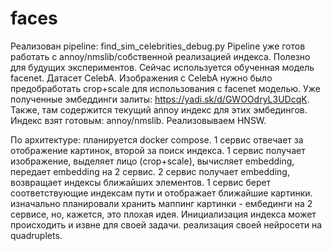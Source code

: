 # faces

Реализован pipeline: find_sim_celebrities_debug.py
Pipeline уже готов работать с annoy/nmslib/собственной реализацией индекса. Полезно для будущих экспериментов.
Сейчас используется обученная модель facenet.
Датасет CelebA.
Изображения с CelebA нужно было предобработать crop+scale для использования с facenet моделью.
Уже полученные эмбеддинги залиты: https://yadi.sk/d/GWOOdryL3UDcqK.
Также, там содержится текущий annoy индекс для этих эмбедингов.
Индекс взят готовым: annoy/nmslib. Реализовываем HNSW.

По архитектуре:
планируется docker compose. 1 сервис отвечает за отображение картинок, второй за поиск индекса.
1 сервис получает изображение, выделяет лицо (crop+scale), вычисляет embedding, передает embedding на 2 сервис.
2 сервис получает embedding, возвращает индексы ближайших элементов. 1 сервис берет соответствующие индексам пути и отображает ближайшие картинки.
изначально планировали хранить маппинг картинки - ембединги на 2 сервисе, но, кажется, это плохая идея. Инициализация индекса может происходить и извне для своей задачи.
реализация своей нейросети на quadruplets.

